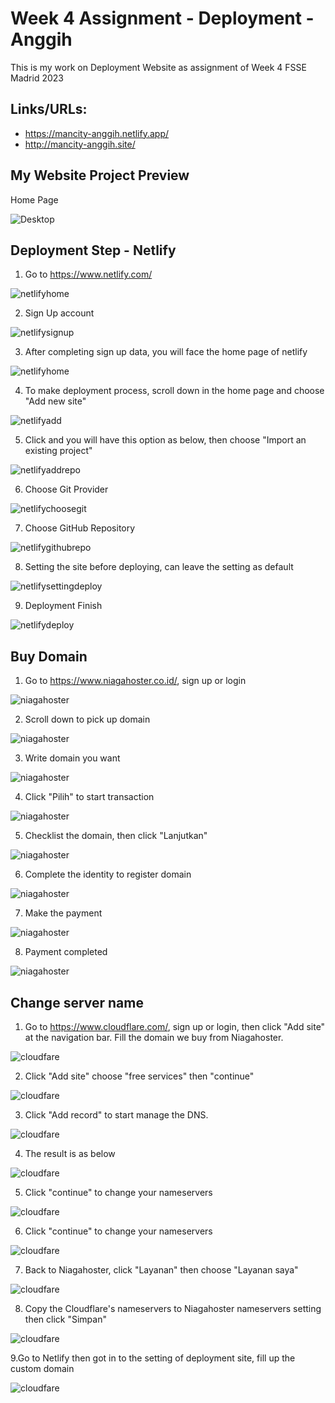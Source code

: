 # Week 4 Assignment - Deployment - Anggih

This is my work on Deployment Website as assignment of Week 4
FSSE Madrid 2023

## Links/URLs:

- <https://mancity-anggih.netlify.app/>
- <http://mancity-anggih.site/>

## My Website Project Preview

Home Page

![Desktop](assets/home.JPG)

## Deployment Step - Netlify

1. Go to <https://www.netlify.com/>

![netlifyhome](assets/netlify0.jpg)

2. Sign Up account

![netlifysignup](assets/netlify1.jpg)

3. After completing sign up data, you will face the home page of netlify

![netlifyhome](assets/netlify2.jpg)

4. To make deployment process, scroll down in the home page and choose "Add new site"

![netlifyadd](assets/netlify3.jpg)

5. Click and you will have this option as below, then choose "Import an existing project"

![netlifyaddrepo](assets/netlify4.jpg)

6. Choose Git Provider

![netlifychoosegit](assets/netlify5.jpg)

7. Choose GitHub Repository

![netlifygithubrepo](assets/netlify6.jpg)

8. Setting the site before deploying, can leave the setting as default

![netlifysettingdeploy](assets/netlify7.jpg)

9. Deployment Finish

![netlifydeploy](assets/netlify8.jpg)

## Buy Domain

1. Go to <https://www.niagahoster.co.id/>, sign up or login

![niagahoster](assets/niagahoster.jpg)

2. Scroll down to pick up domain

![niagahoster](assets/niagahoster1.jpg)

3. Write domain you want

![niagahoster](assets/niagahoster2.jpg)

4. Click "Pilih" to start transaction

![niagahoster](assets/niagahoster3.jpg)

5. Checklist the domain, then click "Lanjutkan"

![niagahoster](assets/niagahoster4.jpg)

6. Complete the identity to register domain

![niagahoster](assets/niagahoster5.jpg)

7. Make the payment

![niagahoster](assets/niagahoster6.jpg)

8. Payment completed

![niagahoster](assets/niagahoster9.jpg)

## Change server name

1. Go to <https://www.cloudflare.com/>, sign up or login, then click "Add site" at the navigation bar. Fill the domain we buy from Niagahoster.

![cloudfare](assets/cloudfare1.jpg)

2. Click "Add site" choose "free services" then "continue"

![cloudfare](assets/cloudfare2.jpg)

3. Click "Add record" to start manage the DNS.

![cloudfare](assets/cloudfare3.jpg)

4. The result is as below

![cloudfare](assets/cloudfare4.jpg)

5. Click "continue" to change your nameservers

![cloudfare](assets/cloudfare5.jpg)

6. Click "continue" to change your nameservers

![cloudfare](assets/cloudfare5.jpg)

7. Back to Niagahoster, click "Layanan" then choose "Layanan saya"

![cloudfare](assets/cloudfare6.jpg)

8. Copy the Cloudflare's nameservers to Niagahoster nameservers setting then click "Simpan"

![cloudfare](assets/cloudfare7.jpg)

9.Go to Netlify then got in to the setting of deployment site, fill up the custom domain

![cloudfare](assets/cloudfare8.jpg)
